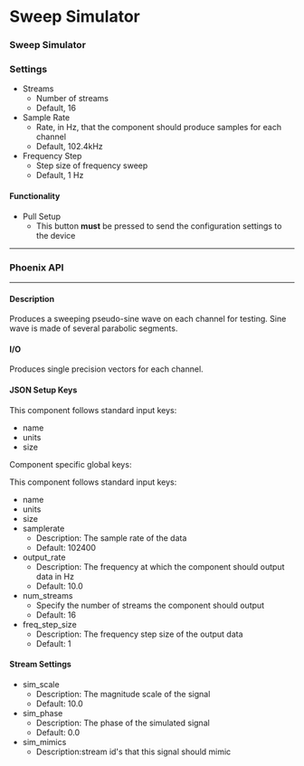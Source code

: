 # Sweep Simulator

### Sweep Simulator

### Settings

* Streams
  * Number of streams
  * Default, 16
* Sample Rate
  * Rate, in Hz, that the component should produce samples for each channel
  * Default, 102.4kHz
* Frequency Step
  * Step size of frequency sweep
  * Default, 1 Hz

#### Functionality

* Pull Setup
  * This button **must** be pressed to send the configuration settings to the device

***

### Phoenix API

***

#### Description

Produces a sweeping pseudo-sine wave on each channel for testing. Sine wave is made of several parabolic segments.

#### I/O

Produces single precision vectors for each channel.

#### JSON Setup Keys

This component follows standard input keys:

* name
* units
* size

Component specific global keys:

This component follows standard input keys:

* name
* units
* size
* samplerate
  * Description: The sample rate of the data
  * Default: 102400
* output\_rate
  * Description: The frequency at which the component should output data in Hz
  * Default: 10.0
* num\_streams
  * Specify the number of streams the component should output
  * Default: 16
* freq\_step\_size
  * Description: The frequency step size of the output data
  * Default: 1

#### Stream Settings

* sim\_scale
  * Description: The magnitude scale of the signal
  * Default: 10.0
* sim\_phase
  * Description: The phase of the simulated signal
  * Default: 0.0
* sim\_mimics
  * Description:stream id's that this signal should mimic
